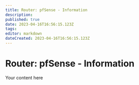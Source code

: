 ```yaml
---
title: Router: pfSense - Information
description: 
published: true
date: 2023-04-16T16:56:15.123Z
tags: 
editor: markdown
dateCreated: 2023-04-16T16:56:15.123Z
---
```


# Router: pfSense - Information
Your content here